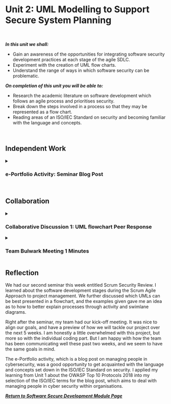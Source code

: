<!--layout: page
title: "SSDCS Unit 2 "
permalink: /ssdcs_unit2-->

# Unit 2: UML Modelling to Support Secure System Planning
<br>

_**In this unit we shall:** <br>_

- Gain an awareness of the opportunities for integrating software security development practices at each stage of the agile SDLC.<br>
- Experiment with the creation of UML flow charts.<br>
- Understand the range of ways in which software security can be problematic.<br>
  
_**On completion of this unit you will be able to:** <br>_
- Research the academic literature on software development which follows an agile process and prioritises security.<br>
- Break down the steps involved in a process so that they may be represented as a flow chart.<br>
- Reading areas of an ISO/IEC Standard on security and becoming familiar with the language and concepts.<br>
<br>

## Independent Work

<details><summary><h3>e-Portfolio Activity: Seminar Blog Post</h3></summary>
<br>
Some say that people are the biggest risk of cyber security.<Br>
  
Select five terms from ISO/IEC Standard 27000 Section 3 Terms and Definitions and write a 300-word blog post on how people can be managed to overcome cyber security attacks from the inside.<br>
<br>

Title: Managing People to Overcome Cyber Security Attacks from the Inside
<img src="images/ssdcs_unit2_blog1.jpg?raw=true"/>
<img src="images/ssdcs_unit2_blog2.jpg?raw=true"/>
<img src="images/ssdcs_unit2_blog3.jpg?raw=true"/>
<img src="images/ssdcs_unit2_blog4.jpg?raw=true"/>
<img src="images/ssdcs_unit2_blog5.jpg?raw=true"/></details> <br>

## Collaboration
<details><summary><h3>Collaborative Discussion 1: UML flowchart Peer Response</h3></summary>
<br>
Continue the discussion in unit 1 . You should choose at least two of your peers' contributions and comment on the weakness they chose, as well as:<br>

- What do you like about their flowchart?<br>
- In what way(s) might it be improved?<Br>

Your posts should be a maximum of 300 words. Please include sufficient content so that others may be encouraged to reflect on and respond to your ideas. Your follow-up responses should be labelled as “Peer Response”. You should do this before working through the preparation for the Seminar this week.
<br>

<img src="images/ssdcs_unit2_peerresponse1.jpg?raw=true"/>
<img src="images/ssdcs_unit2_peerresponse2.jpg?raw=true"/>
<img src="images/ssdcs_unit2_peerresponse3.jpg?raw=true"/>
<img src="images/ssdcs_unit2_peerresponse4.jpg?raw=true"/>
</details>

<details><summary><h3>Team Bulwark Meeting 1 Minutes</h3></summary>
<br>
<img src="images/ssdcs_unit2_minutes.png?raw=true"/>
</details>

## Reflection

We had our second seminar this week entitled Scrum Security Review. I learned about the software development stages during the Scrum Agile Approach to project management. We further discussed which UMLs can be best presented in a flowchart, and the examples given gave me an idea as to how to better explain processes through activity and swimlane diagrams. <br>

Right after the seminar, my team had our kick-off meeting. It was nice to align our goals, and have a preview of how we will tackle our project over the next 5 weeks. I am honestly a little overwhelmed with this project, but more so with the individual coding part. But I am happy with how the team has been communicating well these past two weeks, and we seem to have the same goals in mind.<br>

The e-Portfolio activity, which is a blog post on managing people in cybersecurity, was a good opportunity to get acquainted with the language and concepts set down in the ISO/IEC Standard on security. I applied my learning from Unit 1 about the OWASP Top 10 Protocols 2018 into my selection of the ISO/IEC terms for the blog post, which aims to deal with managing people in cyber security within organisations. <br>

**_[Return to Software Secure Development Module Page](https://patzsantos.github.io/e-portfolio-uoeo/ssdcs_landing)_**
